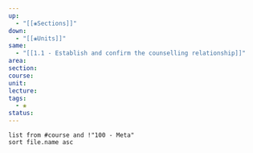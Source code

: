 ```yaml
---
up:
  - "[[❀Sections]]"
down:
  - "[[❀Units]]"
same:
  - "[[1.1 - Establish and confirm the counselling relationship]]"
area: 
section: 
course: 
unit: 
lecture: 
tags:
  - ❀
status:
---
```

```dataview
list from #course and !"100 - Meta"
sort file.name asc
```